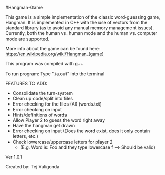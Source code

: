 #Hangman-Game

This game is a simple implementation of the classic word-guessing game, Hangman. It is implemented in C++ with the use of vectors from the standard library (as to avoid any manual memory management issues). Currently, both the human vs. human mode and the human vs. computer mode are supported.

More info about the game can be found here: https://en.wikipedia.org/wiki/Hangman_(game)

This program was compiled with g++

To run program: Type "./a.out" into the terminal

FEATURES TO ADD:
 *  Consolidate the turn-system
 *  Clean up code/split into files
 *  Error checking for the files (AI) (words.txt)
 *  Error checking on input
 *  Hints/definitions of words
 *  Allow Player 2 to guess the word right away
 *  Have the hangman get drawn
 *  Error checking on input (Does the word exist, does it only contain letters, etc.)
 *  Check lowercase/uppercase letters for player 2
    *  (E.g. Word is: Foo and they type lowercase f --> Should be valid)

Ver 1.0.1

Created by: Tej Vuligonda
